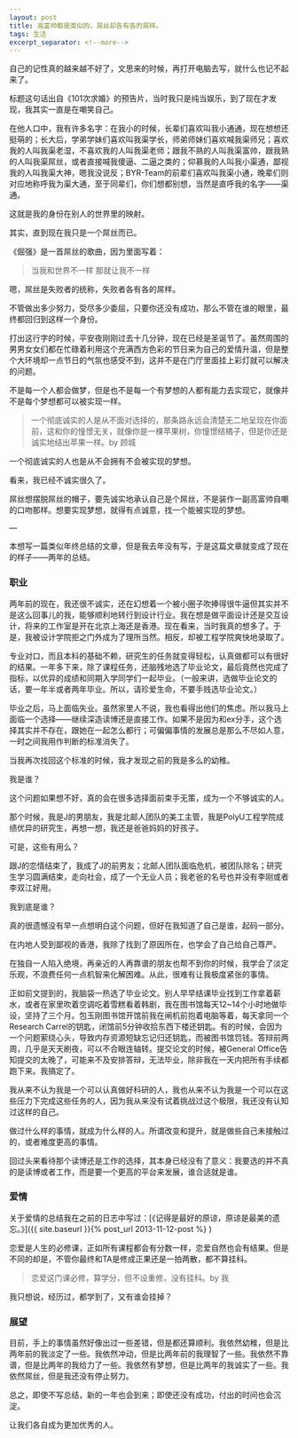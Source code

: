 ```yaml
---
layout: post
title: 高富帅都是类似的，屌丝却各有各的屌样。
tags: 生活
excerpt_separator: <!--more-->
---
```


自己的记性真的越来越不好了，文思来的时候，再打开电脑去写，就什么也记不起来了。

标题这句话出自《101次求婚》的预告片，当时我只是纯当娱乐，到了现在才发现，我其实一直是在嘲笑自己。

在他人口中，我有许多名字：在我小的时候，长辈们喜欢叫我小通通，现在想想还挺萌的；长大后，学弟学妹们喜欢叫我渠学长，师弟师妹们喜欢喊我渠师兄；喜欢我的人叫我渠老湿，不喜欢我的人叫我渠老师；跟我不熟的人叫我渠富帅，跟我熟的人叫我渠屌丝，或者直接喊我傻逼、二逼之类的；仰慕我的人叫我小渠通，鄙视我的人叫我渠大神，嗯我没说反；BYR-Team的前辈们喜欢叫我渠小通，晚辈们则对应地称呼我为渠大通，至于同辈们，你们想都别想，当然是直呼我的名字——渠通。

这就是我的身份在别人的世界里的映射。

其实，直到现在我只是一个屌丝而已。

<!--more-->

《倔强》是一首屌丝的歌曲，因为里面写着：

> 当我和世界不一样
> 那就让我不一样

嗯，屌丝是失败者的统称，失败者各有各的屌样。

不管做出多少努力，受尽多少委屈，只要你还没有成功，那么不管在谁的眼里，最终都回归到这样一个身份。

打出这行字的时候，平安夜刚刚过去十几分钟，现在已经是圣诞节了。虽然周围的男男女女们都在忙碌着利用这个充满西方色彩的节日来为自己的爱情升温，但是整个大环境却一点节日的气氛也感受不到，这并不是在门厅里面挂上彩灯就可以解决的问题。

不是每一个人都会做梦，但是也不是每一个有梦想的人都有能力去实现它，就像并不是每个梦想都可以被实现一样。

> 一个彻底诚实的人是从不面对选择的，那条路永远会清楚无二地呈现在你面前，这和你的憧憬无关，就像你是一棵苹果树，你憧憬结橘子，但是你还是诚实地结出苹果一样。by 顾城

一个彻底诚实的人也是从不会拥有不会被实现的梦想。

看来，我已经不诚实很久了。

屌丝想摆脱屌丝的帽子，要先诚实地承认自己是个屌丝，不是装作一副高富帅自嘲的口吻那样。想要实现梦想，就得有点诚意，找一个能被实现的梦想。

—

本想写一篇类似年终总结的文章，但是我去年没有写，于是这篇文章就变成了现在的样子——两年的总结。

### 职业

两年前的现在，我还很不诚实，还在幻想着一个被小圈子吹捧得很牛逼但其实并不是这么回事儿的我，能够顺利地转行到设计行业。我在想是做平面设计还是交互设计，将来的工作室是开在北京上海还是香港。现在看来，当时我真的想多了。于是，我被设计学院拒之门外成为了理所当然。相反，却被工程学院爽快地录取了。

专业对口，而且本科的基础不赖，研究生的任务就变得轻松，认真做都可以有很好的结果。一年多下来，除了课程任务，还脑残地选了毕业论文，最后竟然也完成了指标，以优异的成绩和同期入学同学们一起毕业。（一般来讲，选做毕业论文的话，要一年半或者两年毕业。所以，请珍爱生命，不要手贱选毕业论文。）

毕业之后，马上面临失业。虽然家里人不说，我也看得出他们的焦虑。所以我马上面临一个选择——继续深造读博还是直接工作。如果不是因为和ex分手，这个选择其实并不存在，跟她在一起怎么都行；可偏偏事情的发展总是那么不尽如人意，一时之间我用作判断的标准消失了。

当我再次找回这个标准的时候，我才发现之前的我是多么的幼稚。

我是谁？

这个问题如果想不好，真的会在很多选择面前束手无策，成为一个不够诚实的人。

那个时候，我是J的男朋友，我是北邮人团队的美工主管，我是PolyU工程学院成绩优异的研究生，再想一想，我还是爸爸妈妈的好孩子。

可是，这些有用么？

跟J的恋情结束了，我成了J的前男友；北邮人团队面临危机，被团队除名；研究生学习圆满结束，走向社会，成了一个无业人员；我老爸的名号也并没有李刚或者李双江好用。

我到底是谁？

真的很遗憾没有早一点想明白这个问题，但好在我知道了自己是谁，起码一部分。

在内地人受到鄙视的香港，我除了找到了原因所在，也学会了自己给自己尊严。

在独自一人陷入绝境，再亲近的人再靠谱的朋友也帮不到你的时候，我学会了淡定乐观，不浪费任何一点机智来化解困难。从此，很难有让我极度紧张的事情。

正如前文提到的，我脑袋一热选了毕业论文。别人早早结课毕业找到工作拿着薪水，或者在家里吹着空调吃着雪糕看着韩剧，我在图书馆每天12~14个小时地做毕设，坚持了三个月。包玉刚图书馆开馆前我在闸机前抱着电脑等着，每天拿同一个Research Carrel的钥匙，闭馆前5分钟收拾东西下楼还钥匙。有的时候，会因为一个问题萦绕心头，导致内存资源短缺忘记归还钥匙，而被图书馆罚钱。答辩前两周，几乎是天天刷夜，可以不合眼连轴转。提交论文的时候，被General Office告知提交的太晚了，可能来不及安排答辩，无法毕业，除非我在一天内把所有手续都跑下来。我搞定了。

我从来不认为我是一个可以认真做好科研的人，我也从来不认为我是一个可以在这些压力下完成这些任务的人，因为我从来没有试着挑战过这个极限，我还没有认知过这样的自己。

做过什么样的事情，就成为什么样的人。所谓改变和提升，就是做些自己未接触过的，或者难度更高的事情。

回过头来看待那个读博还是工作的选择，其本身已经没有了意义：我要选的并不真的是读博或者工作，而是要一个更高的平台来发展，谁合适就是谁。

### 爱情

关于爱情的总结我在之前的日志中写过：[《记得是最好的原谅，原谅是最美的遗忘。》]({{ site.baseurl }}{% post_url 2013-11-12-post %}
)

恋爱是人生的必修课，正如所有课程都会有分数一样，恋爱自然也会有结果。但是不同的却是，不管你最终和TA是修成正果还是一拍两散，都不算挂科。

> 恋爱这门课必修，算学分，但不设重修，没有挂科。by 我

我只想说，经历过，都学到了，又有谁会挂掉？

### 展望

目前，手上的事情虽然好像出过一些差错，但是都还算顺利。我依然幼稚，但是比两年前的我淡定了一些。我依然冲动，但是比两年前的我理智了一些。我依然不靠谱，但是比两年的我给力了一些。我依然有梦想，但是比两年的我诚实了一些。我依然屌丝，但是我还没有停止努力。

总之，即使不写总结，新的一年也会到来；即使还没有成功，付出的时间也会沉淀。

让我们各自成为更加优秀的人。